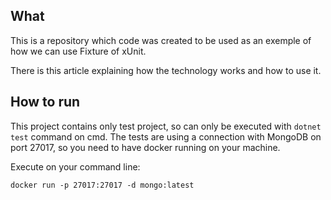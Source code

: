 ## What

This is a repository which code was created to be used as an exemple of how we can use Fixture of xUnit. 

There is this article explaining how the technology works and how to use it.

## How to run

This project contains only test project, so can only be executed with `dotnet test` command on cmd.
The tests are using a connection with MongoDB on port 27017, so you need to have docker running on your machine.

Execute on your command line:
```
docker run -p 27017:27017 -d mongo:latest
```

